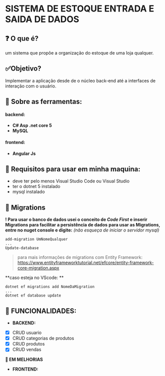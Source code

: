 
# SISTEMA DE ESTOQUE ENTRADA E SAIDA DE DADOS
##  ❓ O que é?
um sistema que propõe a organização do estoque de uma loja qualquer.
##  ✅Objetivo?
Implementar a aplicação desde de o núcleo back-end até a interfaces de interação com o usuário.
##  🔨 Sobre as ferramentas:

 #### **backend**:
 - **C# Asp .net core 5**
 - **MySQL**
 #### frontend:
 - **Angular Js**

## 📜 Requisitos para usar em minha maquina:
* deve ter pelo menos Visual Studio Code ou Visual Studio
* ter o dotnet 5 instalado
* mysql instalado
##  🔱 Migrations
**! Para usar o banco de dados usei o conceito de *Code First* e inserir Migrations para facilitar a persistência de dados**
**para usar as Migrations, entre no nuget console e digite:**
*(não esqueça de iniciar o servidor mysql)*

    add-migration UmNomeQualquer
    ...
    Update-database
 

> para mais informações de migrations com Entity Framework:
> https://www.entityframeworktutorial.net/efcore/entity-framework-core-migration.aspx

**caso esteja no VScode:  **
    
    dotnet ef migrations add NomeDaMigration
    ...
    dotnet ef database update
    
## 🧮 FUNCIONALIDADES:
* **BACKEND:**
 * [x] CRUD usuario
 * [X] CRUD categorias de produtos 
 * [x] CRUD produtos
 * [X] CRUD vendas 

**🛑 EM MELHORIAS**

* **FRONTEND:**

